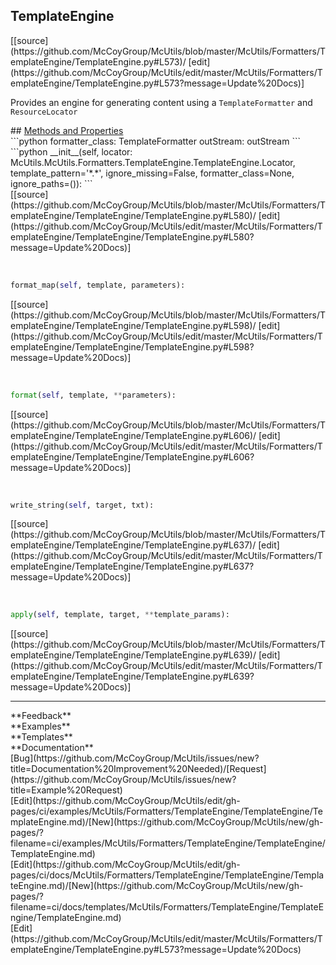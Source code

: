 ## <a id="McUtils.McUtils.Formatters.TemplateEngine.TemplateEngine.TemplateEngine">TemplateEngine</a> 

<div class="docs-source-link" markdown="1">
[[source](https://github.com/McCoyGroup/McUtils/blob/master/McUtils/Formatters/TemplateEngine/TemplateEngine.py#L573)/
[edit](https://github.com/McCoyGroup/McUtils/edit/master/McUtils/Formatters/TemplateEngine/TemplateEngine.py#L573?message=Update%20Docs)]
</div>

Provides an engine for generating content using a
`TemplateFormatter` and `ResourceLocator`







<div class="collapsible-section">
 <div class="collapsible-section collapsible-section-header" markdown="1">
## <a class="collapse-link" data-toggle="collapse" href="#methods" markdown="1"> Methods and Properties</a> <a class="float-right" data-toggle="collapse" href="#methods"><i class="fa fa-chevron-down"></i></a>
 </div>
 <div class="collapsible-section collapsible-section-body collapse show" id="methods" markdown="1">
 ```python
formatter_class: TemplateFormatter
outStream: outStream
```
<a id="McUtils.McUtils.Formatters.TemplateEngine.TemplateEngine.TemplateEngine.__init__" class="docs-object-method">&nbsp;</a> 
```python
__init__(self, locator: McUtils.McUtils.Formatters.TemplateEngine.TemplateEngine.Locator, template_pattern='*.*', ignore_missing=False, formatter_class=None, ignore_paths=()): 
```
<div class="docs-source-link" markdown="1">
[[source](https://github.com/McCoyGroup/McUtils/blob/master/McUtils/Formatters/TemplateEngine/TemplateEngine/TemplateEngine.py#L580)/
[edit](https://github.com/McCoyGroup/McUtils/edit/master/McUtils/Formatters/TemplateEngine/TemplateEngine/TemplateEngine.py#L580?message=Update%20Docs)]
</div>


<a id="McUtils.McUtils.Formatters.TemplateEngine.TemplateEngine.TemplateEngine.format_map" class="docs-object-method">&nbsp;</a> 
```python
format_map(self, template, parameters): 
```
<div class="docs-source-link" markdown="1">
[[source](https://github.com/McCoyGroup/McUtils/blob/master/McUtils/Formatters/TemplateEngine/TemplateEngine/TemplateEngine.py#L598)/
[edit](https://github.com/McCoyGroup/McUtils/edit/master/McUtils/Formatters/TemplateEngine/TemplateEngine/TemplateEngine.py#L598?message=Update%20Docs)]
</div>


<a id="McUtils.McUtils.Formatters.TemplateEngine.TemplateEngine.TemplateEngine.format" class="docs-object-method">&nbsp;</a> 
```python
format(self, template, **parameters): 
```
<div class="docs-source-link" markdown="1">
[[source](https://github.com/McCoyGroup/McUtils/blob/master/McUtils/Formatters/TemplateEngine/TemplateEngine/TemplateEngine.py#L606)/
[edit](https://github.com/McCoyGroup/McUtils/edit/master/McUtils/Formatters/TemplateEngine/TemplateEngine/TemplateEngine.py#L606?message=Update%20Docs)]
</div>


<a id="McUtils.McUtils.Formatters.TemplateEngine.TemplateEngine.TemplateEngine.write_string" class="docs-object-method">&nbsp;</a> 
```python
write_string(self, target, txt): 
```
<div class="docs-source-link" markdown="1">
[[source](https://github.com/McCoyGroup/McUtils/blob/master/McUtils/Formatters/TemplateEngine/TemplateEngine/TemplateEngine.py#L637)/
[edit](https://github.com/McCoyGroup/McUtils/edit/master/McUtils/Formatters/TemplateEngine/TemplateEngine/TemplateEngine.py#L637?message=Update%20Docs)]
</div>


<a id="McUtils.McUtils.Formatters.TemplateEngine.TemplateEngine.TemplateEngine.apply" class="docs-object-method">&nbsp;</a> 
```python
apply(self, template, target, **template_params): 
```
<div class="docs-source-link" markdown="1">
[[source](https://github.com/McCoyGroup/McUtils/blob/master/McUtils/Formatters/TemplateEngine/TemplateEngine/TemplateEngine.py#L639)/
[edit](https://github.com/McCoyGroup/McUtils/edit/master/McUtils/Formatters/TemplateEngine/TemplateEngine/TemplateEngine.py#L639?message=Update%20Docs)]
</div>
 </div>
</div>












---


<div markdown="1" class="text-secondary">
<div class="container">
  <div class="row">
   <div class="col" markdown="1">
**Feedback**   
</div>
   <div class="col" markdown="1">
**Examples**   
</div>
   <div class="col" markdown="1">
**Templates**   
</div>
   <div class="col" markdown="1">
**Documentation**   
</div>
   <div class="col" markdown="1">
   
</div>
   <div class="col" markdown="1">
   
</div>
   <div class="col" markdown="1">
   
</div>
</div>
  <div class="row">
   <div class="col" markdown="1">
[Bug](https://github.com/McCoyGroup/McUtils/issues/new?title=Documentation%20Improvement%20Needed)/[Request](https://github.com/McCoyGroup/McUtils/issues/new?title=Example%20Request)   
</div>
   <div class="col" markdown="1">
[Edit](https://github.com/McCoyGroup/McUtils/edit/gh-pages/ci/examples/McUtils/Formatters/TemplateEngine/TemplateEngine/TemplateEngine.md)/[New](https://github.com/McCoyGroup/McUtils/new/gh-pages/?filename=ci/examples/McUtils/Formatters/TemplateEngine/TemplateEngine/TemplateEngine.md)   
</div>
   <div class="col" markdown="1">
[Edit](https://github.com/McCoyGroup/McUtils/edit/gh-pages/ci/docs/McUtils/Formatters/TemplateEngine/TemplateEngine/TemplateEngine.md)/[New](https://github.com/McCoyGroup/McUtils/new/gh-pages/?filename=ci/docs/templates/McUtils/Formatters/TemplateEngine/TemplateEngine/TemplateEngine.md)   
</div>
   <div class="col" markdown="1">
[Edit](https://github.com/McCoyGroup/McUtils/edit/master/McUtils/Formatters/TemplateEngine/TemplateEngine.py#L573?message=Update%20Docs)   
</div>
   <div class="col" markdown="1">
   
</div>
   <div class="col" markdown="1">
   
</div>
   <div class="col" markdown="1">
   
</div>
</div>
</div>
</div>